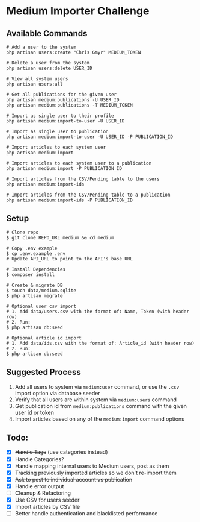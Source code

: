 # Medium Importer Challenge

## Available Commands

    # Add a user to the system
    php artisan users:create "Chris Gmyr" MEDIUM_TOKEN
    
    # Delete a user from the system
    php artisan users:delete USER_ID
    
    # View all system users
    php artisan users:all
    
    # Get all publications for the given user
    php artisan medium:publications -U USER_ID
    php artisan medium:publications -T MEDIUM_TOKEN
    
    # Import as single user to their profile
    php artisan medium:import-to-user -U USER_ID
    
    # Import as single user to publication
    php artisan medium:import-to-user -U USER_ID -P PUBLICATION_ID
    
    # Import articles to each system user
    php artisan medium:import
    
    # Import articles to each system user to a publication
    php artisan medium:import -P PUBLICATION_ID
    
    # Import articles from the CSV/Pending table to the users
    php artisan medium:import-ids
    
    # Import articles from the CSV/Pending table to a publication
    php artisan medium:import-ids -P PUBLICATION_ID

## Setup

    # Clone repo
    $ git clone REPO_URL medium && cd medium
    
    # Copy .env example
    $ cp .env.example .env
    # Update API_URL to point to the API's base URL
    
    # Install Dependencies
    $ composer install
    
    # Create & migrate DB
    $ touch data/medium.sqlite
    $ php artisan migrate
    
    # Optional user csv import
    # 1. Add data/users.csv with the format of: Name, Token (with header row)
    # 2. Run:
    $ php artisan db:seed
    
    # Optional article id import
    # 1. Add data/ids.csv with the format of: Article_id (with header row)
    # 2. Run:
    $ php artisan db:seed

## Suggested Process

1. Add all users to system via `medium:user` command, or use the `.csv` import option via database seeder
2. Verify that all users are within system via `medium:users` command
3. Get publication id from `medium:publications` command with the given user id or token
4. Import articles based on any of the `medium:import` command options

## Todo:

- [x] ~~Handle Tags~~ (use categories instead)
- [x] Handle Categories?
- [x] Handle mapping internal users to Medium users, post as them
- [x] Tracking previously imported articles so we don't re-import them
- [x] ~~Ask to post to individual account vs publication~~
- [x] Handle error output
- [ ] Cleanup & Refactoring
- [x] Use CSV for users seeder
- [x] Import articles by CSV file
- [ ] Better handle authentication and blacklisted performance

